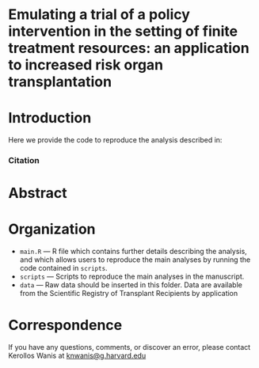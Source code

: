 # Emulating a trial of a policy intervention in the setting of finite treatment resources: an application to increased risk organ transplantation
# Introduction
Here we provide the code to reproduce the analysis described in: 

### Citation

> 

# Abstract



# Organization
- `main.R` — R file which contains further details describing the analysis, and which allows users to reproduce the main analyses by running the code contained in `scripts`.
- `scripts`  — Scripts to reproduce the main analyses in the manuscript.
- `data`  — Raw data should be inserted in this folder. Data are available from the Scientific Registry of Transplant Recipients by application

# Correspondence
If you have any questions, comments, or discover an error, please contact Kerollos Wanis at knwanis@g.harvard.edu
